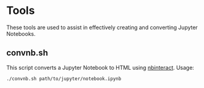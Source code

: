# Tools

These tools are used to assist in effectively creating and converting Jupyter Notebooks.

## convnb.sh
This script converts a Jupyter Notebook to HTML using [nbinteract](https://www.nbinteract.com/). Usage:
```shell
./convnb.sh path/to/jupyter/notebook.ipynb
```

